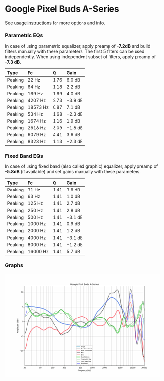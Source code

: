 # Google Pixel Buds A-Series
See [usage instructions](https://github.com/jaakkopasanen/AutoEq#usage) for more options and info.

### Parametric EQs
In case of using parametric equalizer, apply preamp of **-7.2dB** and build filters manually
with these parameters. The first 5 filters can be used independently.
When using independent subset of filters, apply preamp of **-7.3 dB**.

| Type    | Fc       |    Q | Gain    |
|:--------|:---------|:-----|:--------|
| Peaking | 22 Hz    | 1.76 | 6.0 dB  |
| Peaking | 64 Hz    | 1.18 | 2.2 dB  |
| Peaking | 169 Hz   | 1.69 | 4.0 dB  |
| Peaking | 4207 Hz  | 2.73 | -3.9 dB |
| Peaking | 18573 Hz | 0.87 | 7.1 dB  |
| Peaking | 534 Hz   | 1.68 | -2.3 dB |
| Peaking | 1674 Hz  | 1.16 | 1.9 dB  |
| Peaking | 2618 Hz  | 3.09 | -1.8 dB |
| Peaking | 6079 Hz  | 4.41 | 3.6 dB  |
| Peaking | 8323 Hz  | 1.13 | -2.3 dB |

### Fixed Band EQs
In case of using fixed band (also called graphic) equalizer, apply preamp of **-5.8dB**
(if available) and set gains manually with these parameters.

| Type    | Fc       |    Q | Gain    |
|:--------|:---------|:-----|:--------|
| Peaking | 31 Hz    | 1.41 | 3.8 dB  |
| Peaking | 63 Hz    | 1.41 | 1.0 dB  |
| Peaking | 125 Hz   | 1.41 | 2.7 dB  |
| Peaking | 250 Hz   | 1.41 | 2.8 dB  |
| Peaking | 500 Hz   | 1.41 | -3.1 dB |
| Peaking | 1000 Hz  | 1.41 | 0.9 dB  |
| Peaking | 2000 Hz  | 1.41 | 1.2 dB  |
| Peaking | 4000 Hz  | 1.41 | -3.1 dB |
| Peaking | 8000 Hz  | 1.41 | -1.2 dB |
| Peaking | 16000 Hz | 1.41 | 5.7 dB  |

### Graphs
![](./Google%20Pixel%20Buds%20A-Series.png)